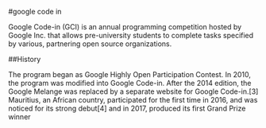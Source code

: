 #google code in

Google Code-in (GCI) is an annual programming competition hosted by Google Inc. that allows pre-university students to complete tasks specified by various, partnering open source organizations.

##History

The program began as Google Highly Open Participation Contest. In 2010, the program was modified into Google Code-in. After the 2014 edition, the Google Melange was replaced by a separate website for Google Code-in.[3] Mauritius, an African country, participated for the first time in 2016, and was noticed for its strong debut[4] and in 2017, produced its first Grand Prize winner 
